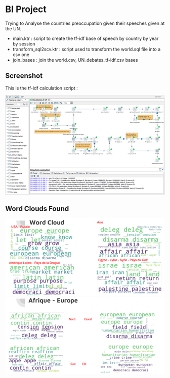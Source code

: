 # BI Project

Trying to Analyse the countries preoccupation given their speeches given at the UN.

 - main.ktr : script to create the tf-idf base of speech by country by year by session
 - transform_sql2scv.ktr : script used to transform the world.sql file into a csv one
 - join_bases : join the world.csv, UN_debates_tf-idf.csv bases

## Screenshot

This is the tf-idf calculation script : 

![TF-IDF pentaho](./img/UN_debates_tf-idf.png)

## Word Clouds Found

![wc1](./img/word_cloud.png)
![wc2](./img/word_cloud_2.png)
